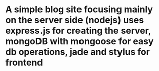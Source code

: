 A simple blog site focusing mainly on the server side (nodejs)
uses express.js for creating the server,
mongoDB with mongoose for easy db operations,
jade and stylus for frontend
====
